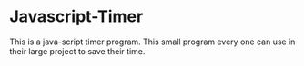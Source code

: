 # Javascript-Timer
This is a java-script timer program. This small program every one can use in their large project to save their time. 
